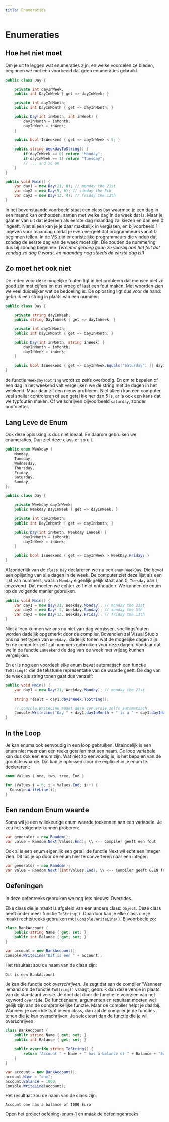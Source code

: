 ```yaml
---
title: Enumeraties
---
```

# Enumeraties
## Hoe het niet moet

Om je uit te leggen wat enumeraties zijn, en welke voordelen ze bieden, beginnen we met een voorbeeld dat geen enumeraties gebruikt.

```csharp
public class Day {

    private int dayInWeek;
    public int DayInWeek { get => dayInWeek; }

    private int dayInMonth;
    public int DayInMonth { get => dayInMonth; }

    public Day(int inMonth, int inWeek) {
        dayInMonth = inMonth;
        dayInWeek = inWeek;
    }

    public bool IsWeekend { get => dayInWeek < 5; }
    
    public string WeekdayToString() {
        if(dayInWeek == 0) return "Monday";
        if(dayInWeek == 1) return "Tuesday";
        // ... and so on
    }
} 

public void Main() {
    var day1 = new Day(21, 0); // monday the 21st
    var day2 = new Day(5, 6); // sunday the 5th
    var day3 = new Day(13, 4); // friday the 13th
}
```

In het bovenstaande voorbeeld staat een class `Day` waarmee je een dag in een maand kan onthouden, samen met welke dag in de week dat is. Maar je gaat er van uit dat iedereen als eerste dag maandag zal kiezen en dan een 0 ingeeft. Niet alleen kan je je daar makkelijk in vergissen, en bijvoorbeeld 1 ingeven voor maandag omdat je even vergeet dat programmeurs vanaf 0 beginnen tellen. In de VS zijn er christelijke programmeurs die vinden dat zondag de eerste dag van de week moet zijn. Die zouden de nummering dus bij zondag beginnen. _(Vreemd genoeg gaan ze voorbij aan het feit dat zondag zo dag 0 wordt, en maandag nog steeds de eerste dag is!)_

## Zo moet het ook niet

De reden voor deze mogelijke fouten ligt in het probleem dat mensen niet zo goed zijn met cijfers en dus vroeg of laat een fout maken. Met woorden zien we veel duidelijker wat de bedoeling is. De oplossing ligt dus voor de hand: gebruik een string in plaats van een nummer:

```csharp
public class Day {

    private string dayInWeek;
    public string DayInWeek { get => dayInWeek; }

    private int dayInMonth;
    public int DayInMonth { get => dayInMonth; }

    public Day(int inMonth, string inWeek) {
        dayInMonth = inMonth;
        dayInWeek = inWeek;
    }

    public bool IsWeekend { get => dayInWeek.Equals("Saturday") || dayInWeek.Equals("Sunday"); }
}
```

de functie `WeekdayToString` wordt zo zelfs overbodig. En om te bepalen of een dag in het weekend valt vergelijken we de string met de dagen in het weekend. Maar daar zit een nieuw probleem. Niet alleen kan een computer veel sneller controleren of een getal kleiner dan 5 is, er is ook een kans dat we typfouten maken. Of we schrijven bijvoorbeeld `saturday`, zonder hoofdletter.

## Lang Leve de Enum

Ook deze oplossing is dus niet ideaal. En daarom gebruiken we enumeraties. Dan ziet deze class er zo uit.

```csharp
public enum Weekday {
    Monday,
    Tuesday,
    Wednesday,
    Thursday,
    Friday,
    Saturday,
    Sunday,
};

public class Day {

    private Weekday dayInWeek;
    public Weekday DayInWeek { get => dayInWeek; }

    private int dayInMonth;
    public int DayInMonth { get => dayInMonth; }

    public Day(int inMonth, Weekday inWeek) {
        dayInMonth = inMonth;
        dayInWeek = inWeek;
    }

    public bool IsWeekend { get => dayInWeek > WeekDay.Friday; }
}
```

Afzonderlijk van de `class Day` declareren we nu een `enum WeekDay`. Die bevat een oplijsting van alle dagen in de week. De computer ziet deze lijst als een lijst van nummers, waarin `Monday` eigenlijk gelijk staat aan 0, `Tuesday` aan 1, enzovoort. Dat moeten we echter zelf niet onthouden. We kunnen de enum op de volgende manier gebruiken.

```csharp
public void Main() {
    var day1 = new Day(21, Weekday.Monday); // monday the 21st
    var day2 = new Day( 5, Weekday.Sunday); // sunday the 5th
    var day3 = new Day(13, Weekday.Friday); // friday the 13th
}
```

Niet alleen kunnen we ons nu niet van dag vergissen, spellingsfouten worden dadelijk opgemerkt door de compiler. Bovendien zal Visual Studio ons na het typen van `Weekday.` dadelijk tonen wat de mogelijke dagen zijn. En de computer zelf zal nummers gebruiken voor deze dagen. Vandaar dat we in de functie `IsWeekend` de dag van de week met vrijdag kunnen vergelijken.

En er is nog een voordeel: elke enum bevat automatisch een functie `ToString()` die de tekstuele representatie van de waarde geeft. De dag van de week als string tonen gaat dus vanzelf:

```csharp
public void Main() {
    var day1 = new Day(21, Weekday.Monday); // monday the 21st
    
    string result = day1.dayInWeek.ToString();

    // console.WriteLine maakt deze conversie zelfs automatisch
    Console.WriteLine("Day " + day1.dayInMonth + " is a " + day1.dayInWeek);
}
```

## In the Loop

Je kan enums ook eenvoudig in een loop gebruiken. Uiteindelijk is een enum niet meer dan een reeks getallen met een naam. De loop variabele kan dus ook een enum zijn. Wat niet zo eenvoudig is, is het bepalen van de grootste waarde. Dat kan je oplossen door die expliciet in je enum te declareren.:

```csharp
enum Values { one, two, tree, End }

for (Values i = 0; i < Values.End; i++) {
  Console.WriteLine(i);
}
```

## Een random Enum waarde

Soms wil je een willekeurige enum waarde toekennen aan een variabele. Je zou het volgende kunnen proberen:

```csharp
var generator = new Random();
var value = Random.Next(Values.End); \\ <-- Compiler geeft een fout
```

Ook al is een enum eigenlijk een getal, de functie Next wil echt een integer zien. Dit los je op door
de enum hier te converteren naar een integer:

```csharp
var generator = new Random();
var value = Random.Next((int)Values.End); \\ <-- Compiler geeft GEEN fout
```

## Oefeningen

In deze oefenreeks gebruiken we nog iets nieuws: Overrides.

Elke class die je maakt is afgeleid van een andere class: `Object`. Deze class heeft onder meer functie `ToString()`. Daardoor kan je
elke class die je maakt rechtstreeks gebruiken met `Console.WriteLine()`. Bijvoorbeeld zo:

```csharp
class BankAccount {
    public string Name { get; set; }
    public int Balance { get; set; }
}

var account = new BankAccount();
Console.WriteLine("Dit is een " + account);
```
Het resultaat zou de naam van de class zijn:
```
Dit is een BankAccount
```

Je kan die functie ook _overschrijven_. Je zegt dat aan de compiler 'Wanneer iemand om de functie `ToString()` vraagt, gebruik dan deze
versie in plaats van de standaard versie. Je doet dat door de functie te voorzien van het keyword `override`. De functienaam, argumenten en
resultaat moeten wel gelijk zijn aan de oorspronkelijke functie. Maar de compiler helpt je daarbij. Wanneer je override typt in een class, dan
zal de compiler je de functies tonen die je kan overschrijven. Je selecteert dan de functie die je wil overschrijven. 

```csharp
class BankAccount {
    public string Name { get; set; }
    public int Balance { get; set; }

    public override string ToString() {
        return "Account " + Name + " has a balance of " + Balance + "Euro";
    }
}

var account = new BankAccount();
account.Name = "one";
account.Balance = 1000;
Console.WriteLine(account);
```
Het resultaat zou de naam van de class zijn:
```
Account one has a balance of 1000 Euro
```

<div class="note oefening">
    <p>Open het project <a href="https://github.com/sma-it/oefening-enum-1">oefening-enum-1</a> en maak de oefeningenreeks</p>
</div>
